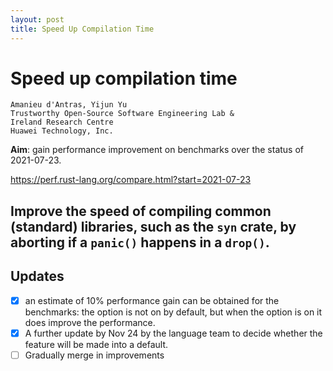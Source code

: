 ```yaml
---
layout: post
title: Speed Up Compilation Time
---
```


# Speed up compilation time

```
Amanieu d'Antras, Yijun Yu
Trustworthy Open-Source Software Engineering Lab &
Ireland Research Centre
Huawei Technology, Inc.
```

**Aim**: gain performance improvement on benchmarks over the status of 2021-07-23. 

https://perf.rust-lang.org/compare.html?start=2021-07-23

## Improve the speed of compiling common (standard) libraries, such as the `syn` crate, by aborting if a `panic()` happens in a `drop()`. 

## Updates

- [x] an estimate of 10% performance gain can be obtained for the benchmarks: the option is not on by default, but when the option is on it does improve the performance. 
- [x] A further update by Nov 24 by the language team to decide whether the feature will be made into a default. 
- [ ] Gradually merge in improvements
